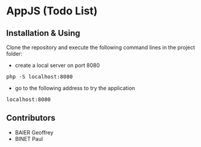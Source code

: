 # AppJS (Todo List)

## Installation & Using

Clone the repository and execute the following command lines in the project folder:

- create a local server on port 8080

<pre>php -S localhost:8080</pre>

- go to the following address to try the application

<pre>localhost:8080</pre>

## Contributors

- BAIER Geoffrey
- BINET Paul
